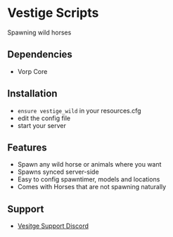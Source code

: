 # Vestige Scripts

Spawning wild horses

## Dependencies
- Vorp Core


## Installation
- `ensure vestige_wild` in your resources.cfg
- edit the config file
- start your server 

## Features
- Spawn any wild horse or animals where you want 
- Spawns synced server-side
- Easy to config spawntimer, models and locations
- Comes with Horses that are not spawning naturally


## Support 
- [Vesitge Support Discord](https://discord.gg/vestigeservices)
